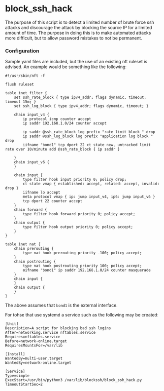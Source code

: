 # block_ssh_hack
The purpose of this script is to detect a limited number of brute force ssh attacks and discourage the attack by blocking the source IP for a limited amount of time.  The purpose in doing this is to make automated attacks more difficult, but to allow password mistakes to not be permanent.

### Configuration
Sample yaml files are included, but the use of an existing nft ruleset is advised.  An example would be something like the following:
```
#!/usr/sbin/nft -f

flush ruleset

table inet filter {
	set ssh_rate_block { type ipv4_addr; flags dynamic, timeout; timeout 15m; }
	set ssh_log_block { type ipv4_addr; flags dynamic, timeout; }

	chain input_v4 {
		ip protocol icmp counter accept
		ip saddr 192.168.1.0/24 counter accept

		ip saddr @ssh_rate_block log prefix "rate limit block " drop
		ip saddr @ssh_log_block log prefix "application log block " drop
		iifname "bond1" tcp dport 22 ct state new, untracked limit rate over 10/minute add @ssh_rate_block { ip saddr }

	}
	chain input_v6 {
	}

	chain input {
		type filter hook input priority 0; policy drop;
		ct state vmap { established: accept, related: accept, invalid: drop }
		iifname lo accept
		meta protocol vmap { ip: jump input_v4, ip6: jump input_v6 }
		tcp dport 22 counter accept
	}
	chain forward {
		type filter hook forward priority 0; policy accept;
	}
	chain output {
		type filter hook output priority 0; policy accept;
	}
}

table inet nat {
	chain prerouting {
		type nat hook prerouting priority -100; policy accept;
	}
	chain postrouting {
		type nat hook postrouting priority 100; policy accept;
		oifname "bond1" ip saddr 192.168.1.0/24 counter masquerade
	}
	chain input {
	}
	chain output {
	}
}
```
The above assumes that `bond1` is the external interface.

For tohse that use systemd a service such as the following may be created:
```
[Unit]
Description=A script for blocking bad ssh logins
After=networking.service nftables.service
Requires=nftables.service
Before=network-online.target
RequiresMountsFor=/var/lib

[Install]
WantedBy=multi-user.target
WantedBy=network-online.target

[Service]
Type=simple
ExecStart=/usr/bin/python3 /var/lib/blockssh/block_ssh_hack.py
TimeoutStartSec=2
```
